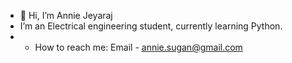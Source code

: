 - 👋 Hi, I’m Annie Jeyaraj
- I’m an Electrical engineering student, currently learning Python.
- - How to reach me: Email - annie.sugan@gmail.com

<!---
annieajoy/annieajoy is a ✨ special ✨ repository because its `README.md` (this file) appears on your GitHub profile.
You can click the Preview link to take a look at your changes.
--->
